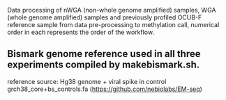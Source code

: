 Data processing of nWGA (non-whole genome amplified) samples, WGA (whole genome amplified) samples and previously profiled OCUB-F reference sample from data pre-processing to methylation call, numerical order in each represents the order of the workflow.

## Bismark genome reference used in all three experiments compiled by makebismark.sh.
reference source:
Hg38 genome + viral spike in control grch38_core+bs_controls.fa (https://github.com/nebiolabs/EM-seq)


